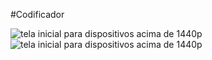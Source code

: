 #Codificador



<img src="./img-apresentacao/tela-1440p_semCodigo.png" alt="tela inicial para dispositivos acima de 1440p" class="tela-1440p">

<img src="./img-apresentacao/tela-1440p_comCodigo.png" alt="tela inicial para dispositivos acima de 1440p" class="tela-1440p">
         
